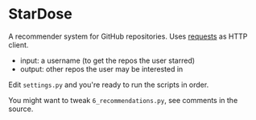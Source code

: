 StarDose
========

A recommender system for GitHub repositories. Uses [requests](http://docs.python-requests.org/en/latest/) as HTTP client.

* input: a username (to get the repos the user starred)
* output: other repos the user may be interested in

Edit `settings.py` and you're ready to run the scripts in order.

You might want to tweak `6_recommendations.py`, see comments in the source.

